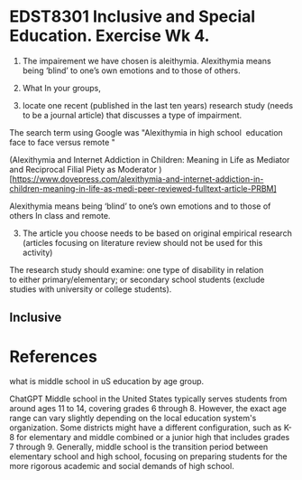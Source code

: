 # EDST8301 Inclusive and Special Education. Exercise Wk 4.

1. The impairement we have chosen is aleithymia.
   Alexithymia means being ‘blind’ to one’s own emotions and to those of others.
   
2. What In your groups, 
1. locate one recent (published in the last ten years) research study (needs to be a journal article)  that discusses a type of impairment. 

The search term using Google was "Alexithymia in high school  education face to face versus remote "

(Alexithymia and Internet Addiction in Children: Meaning in Life as Mediator and Reciprocal Filial Piety as Moderator ) [https://www.dovepress.com/alexithymia-and-internet-addiction-in-children-meaning-in-life-as-medi-peer-reviewed-fulltext-article-PRBM]
 

Alexithymia means being ‘blind’ to one’s own emotions and to those of others
In class and remote.

3. The article you choose needs to be based on original empirical research  (articles focusing on literature review should not be used for this activity)

The research study should examine:
one type of disability in relation to either primary/elementary; or 
secondary school students  (exclude studies with university or college students). 


## Inclusive 


# References
what is middle school in uS education by age group.

ChatGPT
Middle school in the United States typically serves students from around ages 11 to 14, covering grades 6 through 8. However, the exact age range can vary slightly depending on the local education system's organization. Some districts might have a different configuration, such as K-8 for elementary and middle combined or a junior high that includes grades 7 through 9. Generally, middle school is the transition period between elementary school and high school, focusing on preparing students for the more rigorous academic and social demands of high school.
